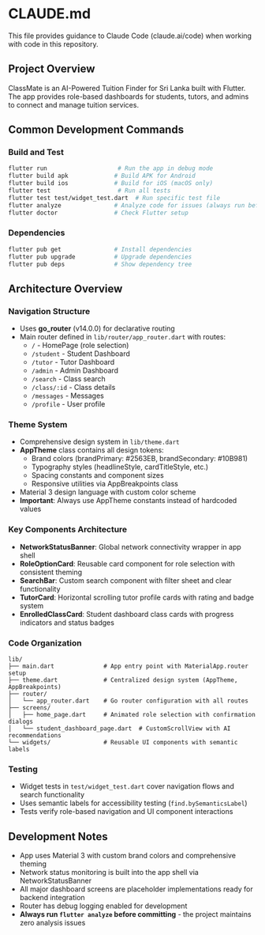 # CLAUDE.md

This file provides guidance to Claude Code (claude.ai/code) when working with code in this repository.

## Project Overview
ClassMate is an AI-Powered Tuition Finder for Sri Lanka built with Flutter. The app provides role-based dashboards for students, tutors, and admins to connect and manage tuition services.

## Common Development Commands

### Build and Test
```bash
flutter run                    # Run the app in debug mode
flutter build apk             # Build APK for Android
flutter build ios             # Build for iOS (macOS only)
flutter test                   # Run all tests
flutter test test/widget_test.dart  # Run specific test file
flutter analyze               # Analyze code for issues (always run before committing)
flutter doctor                # Check Flutter setup
```

### Dependencies
```bash
flutter pub get               # Install dependencies
flutter pub upgrade           # Upgrade dependencies
flutter pub deps              # Show dependency tree
```

## Architecture Overview

### Navigation Structure
- Uses **go_router** (v14.0.0) for declarative routing
- Main router defined in `lib/router/app_router.dart` with routes:
  - `/` - HomePage (role selection)
  - `/student` - Student Dashboard
  - `/tutor` - Tutor Dashboard  
  - `/admin` - Admin Dashboard
  - `/search` - Class search
  - `/class/:id` - Class details
  - `/messages` - Messages
  - `/profile` - User profile

### Theme System
- Comprehensive design system in `lib/theme.dart`
- **AppTheme** class contains all design tokens:
  - Brand colors (brandPrimary: #2563EB, brandSecondary: #10B981)
  - Typography styles (headlineStyle, cardTitleStyle, etc.)
  - Spacing constants and component sizes
  - Responsive utilities via AppBreakpoints class
- Material 3 design language with custom color scheme
- **Important**: Always use AppTheme constants instead of hardcoded values

### Key Components Architecture
- **NetworkStatusBanner**: Global network connectivity wrapper in app shell
- **RoleOptionCard**: Reusable card component for role selection with consistent theming
- **SearchBar**: Custom search component with filter sheet and clear functionality
- **TutorCard**: Horizontal scrolling tutor profile cards with rating and badge system
- **EnrolledClassCard**: Student dashboard class cards with progress indicators and status badges

### Code Organization
```
lib/
├── main.dart              # App entry point with MaterialApp.router setup
├── theme.dart             # Centralized design system (AppTheme, AppBreakpoints)
├── router/
│   └── app_router.dart    # Go router configuration with all routes
├── screens/
│   ├── home_page.dart     # Animated role selection with confirmation dialogs
│   └── student_dashboard_page.dart  # CustomScrollView with AI recommendations
└── widgets/               # Reusable UI components with semantic labels
```

### Testing
- Widget tests in `test/widget_test.dart` cover navigation flows and search functionality
- Uses semantic labels for accessibility testing (`find.bySemanticsLabel`)
- Tests verify role-based navigation and UI component interactions

## Development Notes
- App uses Material 3 with custom brand colors and comprehensive theming
- Network status monitoring is built into the app shell via NetworkStatusBanner
- All major dashboard screens are placeholder implementations ready for backend integration
- Router has debug logging enabled for development
- **Always run `flutter analyze` before committing** - the project maintains zero analysis issues